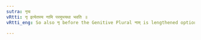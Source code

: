 ```yaml
---
sutra: नृच
vRtti: नृ इत्येतस्य नामि परमुभयथा भवति ॥
vRtti_eng: So also नृ before the Genitive Plural नाम् is lengthened optionally.

---
```

